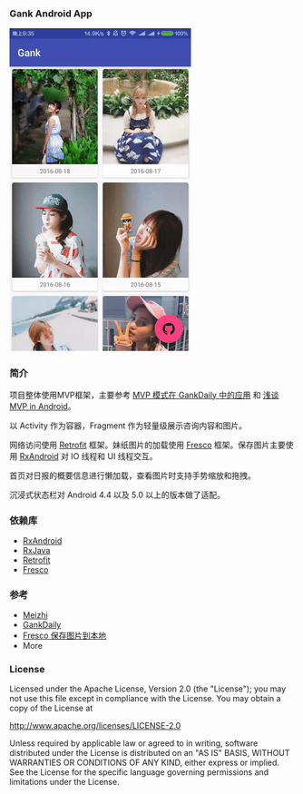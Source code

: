 ### Gank Android App

![](gif/show.gif)

### 简介

项目整体使用MVP框架，主要参考 [MVP 模式在 GankDaily 中的应用](http://gudong.name/advanced/2015/11/23/gank_mvp_introduce.html) 和 [浅谈 MVP in Android](http://blog.csdn.net/lmj623565791/article/details/46596109)。

以 Activity 作为容器，Fragment 作为轻量级展示咨询内容和图片。

网络访问使用 [Retrofit](https://github.com/square/retrofit) 框架。妹纸图片的加载使用 [Fresco](http://fresco-cn.org/) 框架。保存图片主要使用 [RxAndroid](https://github.com/ReactiveX/RxAndroid) 对 IO 线程和 UI 线程交互。

首页对日报的概要信息进行懒加载，查看图片时支持手势缩放和拖拽。

沉浸式状态栏对 Android 4.4 以及 5.0 以上的版本做了适配。

### 依赖库

* [RxAndroid](https://github.com/ReactiveX/RxAndroid)
* [RxJava](https://github.com/ReactiveX/RxJava)
* [Retrofit](https://github.com/square/retrofit)
* [Fresco](http://fresco-cn.org/)

### 参考

* [Meizhi](https://github.com/drakeet/Meizhi)
* [GankDaily](https://github.com/maoruibin/GankDaily)
* [Fresco 保存图片到本地](http://www.jianshu.com/p/565e5b0ca823)
* More

### License

Licensed under the Apache License, Version 2.0 (the "License");
you may not use this file except in compliance with the License.
You may obtain a copy of the License at

http://www.apache.org/licenses/LICENSE-2.0

Unless required by applicable law or agreed to in writing, software
distributed under the License is distributed on an "AS IS" BASIS,
WITHOUT WARRANTIES OR CONDITIONS OF ANY KIND, either express or implied.
See the License for the specific language governing permissions and
limitations under the License.
